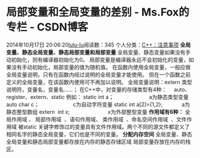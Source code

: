 # 局部变量和全局变量的差别 - Ms.Fox的专栏 - CSDN博客
2014年10月17日 20:06:20[lulu-lu](https://me.csdn.net/smbluesky)阅读数：345
个人分类：[C++：注意事项](https://blog.csdn.net/smbluesky/article/category/2641013)
**全局变量、静态全局变量、静态局部变量和局部变量**
全局变量、静态变量如果没有手动初始化，则有编译器初始化为0。
局部变量是编译器永远不会初始化的变量，如果没有手动初始化，局部变量的值为随机值。
在函数内使用全局变量，一般应做全局变量说明，只有在函数内经过说明的全局变量才能使用。
但在一个函数之前定义的全局变量，在该函数内使用可不再加以说明。
全局变量说明：extern 类型说明符，变量名，变量名……；
在C++中，对变量的存储类型有4种：
    auto、register、extern、static
例如：
static int a；                        a为静态类型变量
auto char c；                       c为自动字符变量
static int a[2]={1,2};             a为静态整型数组
extern  int x;                          x为外部整型变量
**作用域有6种：**
全局作用域 、 局部作用域  、语句作用域、 类作用域  、命名空间作用域  、文件作用域
被static 关键字修饰过的变量具有文件作用域。两个不同的源文件都定义了相同名字的静态全局变量，它们也是不同的变量。
**分配内存空间**
全局变量、静态全局变量和静态局部变量都存放在内存的静态存储区域
局部变量存放在内存的栈区。
